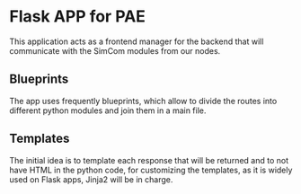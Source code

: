 # Flask APP for PAE

This application acts as a frontend manager for the backend that will communicate with the SimCom modules from our nodes.

## Blueprints

The app uses frequently blueprints, which allow to divide the routes into different python modules and join them in a main file.

## Templates

The initial idea is to template each response that will be returned and to not have HTML in the python code, for customizing the templates, as it is widely used on Flask apps, Jinja2 will be in charge.
